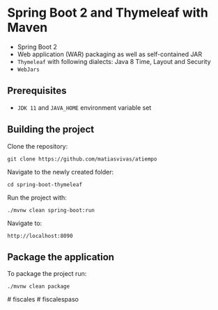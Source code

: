Spring Boot 2 and Thymeleaf with Maven
======================================

- Spring Boot 2
- Web application (WAR) packaging as well as self-contained JAR
- `Thymeleaf` with following dialects: Java 8 Time, Layout and Security
- `WebJars`

Prerequisites
-------------

- `JDK 11` and `JAVA_HOME` environment variable set 

Building the project
--------------------

Clone the repository:

    git clone https://github.com/matiasvivas/atiempo

Navigate to the newly created folder:

    cd spring-boot-thymeleaf

Run the project with:

    ./mvnw clean spring-boot:run

Navigate to:

    http://localhost:8090

Package the application
-----------------------

To package the project run:

    ./mvnw clean package

#   f i s c a l e s  
 #   f i s c a l e s p a s o  
 